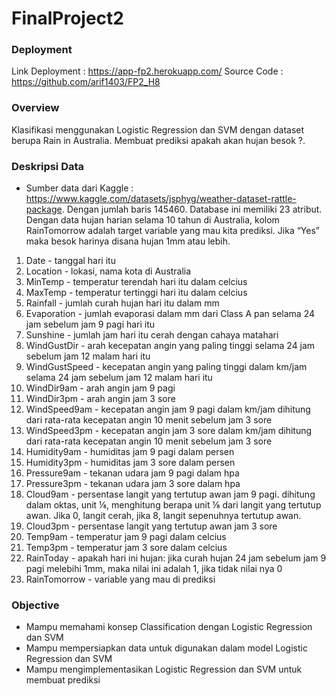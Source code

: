 # FinalProject2

### Deployment

Link Deployment : https://app-fp2.herokuapp.com/
Source Code : https://github.com/arif1403/FP2_H8

### Overview

Klasifikasi menggunakan Logistic Regression dan SVM dengan dataset berupa Rain in Australia. Membuat prediksi apakah akan hujan besok ?.

### Deskripsi Data

- Sumber data dari Kaggle : https://www.kaggle.com/datasets/jsphyg/weather-dataset-rattle-package. Dengan jumlah baris 145460. Database ini memiliki 23 atribut. Dengan data hujan harian selama 10 tahun di Australia, kolom RainTomorrow adalah target variable yang mau kita prediksi. Jika “Yes” maka besok harinya disana hujan 1mm atau lebih.

1. Date - tanggal hari itu
2. Location - lokasi, nama kota di Australia
3. MinTemp - temperatur terendah hari itu dalam celcius
4. MaxTemp - temperatur tertinggi hari itu dalam celcius
5. Rainfall - jumlah curah hujan hari itu dalam mm
6. Evaporation - jumlah evaporasi dalam mm dari Class A pan selama 24 jam
   sebelum jam 9 pagi hari itu
7. Sunshine - jumlah jam hari itu cerah dengan cahaya matahari
8. WindGustDir - arah kecepatan angin yang paling tinggi selama 24 jam sebelum
   jam 12 malam hari itu
9. WindGustSpeed - kecepatan angin yang paling tinggi dalam km/jam selama 24
   jam sebelum jam 12 malam hari itu
10. WindDir9am - arah angin jam 9 pagi
11. WindDir3pm - arah angin jam 3 sore
12. WindSpeed9am - kecepatan angin jam 9 pagi dalam km/jam dihitung dari
    rata-rata kecepatan angin 10 menit sebelum jam 3 sore
13. WindSpeed3pm - kecepatan angin jam 3 sore dalam km/jam dihitung dari
    rata-rata kecepatan angin 10 menit sebelum jam 3 sore
14. Humidity9am - humiditas jam 9 pagi dalam persen
15. Humidity3pm - humiditas jam 3 sore dalam persen
16. Pressure9am - tekanan udara jam 9 pagi dalam hpa
17. Pressure3pm - tekanan udara jam 3 sore dalam hpa
18. Cloud9am - persentase langit yang tertutup awan jam 9 pagi. dihitung dalam
    oktas, unit ⅛, menghitung berapa unit ⅛ dari langit yang tertutup awan. Jika 0,
    langit cerah, jika 8, langit sepenuhnya tertutup awan.
19. Cloud3pm - persentase langit yang tertutup awan jam 3 sore
20. Temp9am - temperatur jam 9 pagi dalam celcius
21. Temp3pm - temperatur jam 3 sore dalam celcius
22. RainToday - apakah hari ini hujan: jika curah hujan 24 jam sebelum jam 9 pagi
    melebihi 1mm, maka nilai ini adalah 1, jika tidak nilai nya 0
23. RainTomorrow - variable yang mau di prediksi

### Objective

- Mampu memahami konsep Classification dengan Logistic Regression dan SVM
- Mampu mempersiapkan data untuk digunakan dalam model Logistic Regression
  dan SVM
- Mampu mengimplementasikan Logistic Regression dan SVM untuk membuat
  prediksi
